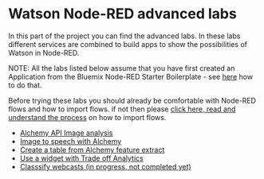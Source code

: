 # Watson Node-RED advanced labs

In this part of the project you can find the advanced labs. In these labs different services are combined to build apps to show the possibilities of Watson in Node-RED.

NOTE: All the labs listed below assume that you have first created an Application from the Bluemix Node-RED Starter Boilerplate - see [here](/introduction_to_node_red/README.md) how to do that.

Before trying these labs you should already be comfortable with Node-RED flows and how to import flows. if not then
please [click here, read and understand the process](/introduction_to_node_red/README.md) on how to import flows.

- [Alchemy API Image analysis](alchemy_image_analysis_thumbs/README.md)
- [Image to speech with Alchemy](alchemy_image_to_speech/README.md)
- [Create a table from Alchemy feature extract](alchemy_output_table/README.md)
- [Use a widget with Trade off Analytics](tradeoff_analytics_widget/README.md)
- [Classsify webcasts (in progress, not completed yet)](webcast_classifier/README.md)
